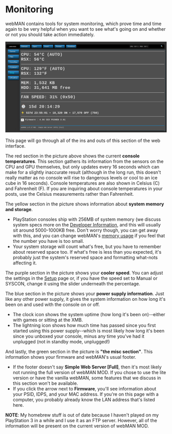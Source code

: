 # Monitoring

webMAN contains tools for system monitoring, which prove time and time again to be very helpful when you want to see what's going on and whether or not you should take action immediately.

![](../../../../.gitbook/assets/wMAN-cpursx.png)

This page will go through all of the ins and outs of this section of the web interface.

The red section in the picture above shows the current **console temperatures**. This section gathers its information from the sensors on the CPU and GPU themselves, but only updates every 16 seconds which can make for a slightly inaccurate result (although in the long run, this  doesn't really matter as no console will rise to dangerous levels or cool to an ice cube in 16 seconds). Console temperatures are also shown in Celsius (C) and Fahrenheit (F). If you are inquiring about console temperatures in your posts, use the Celsius measurements rather than Fahrenheit.

The yellow section in the picture shows information about **system memory and storage**.
 * PlayStation consoles ship with 256MB of system memory (we discuss system specs more on the [Developer Information](../../../../welcome-to-wiki/developer-information), and this will usually sit around 5000-1000KB free. Don't worry though, you can get away with this, and you can change webMAN's [memory usage](../customizing/setup.md) if you feel that the number you have is too small.
 * Your system storage will count what's free, but you have to remember about reserved space too. If what's free is less than you expected, it's probably just the system's reserved space and formatting what-nots affecting it. 

The purple section in the picture shows your **cooler speed**. You can adjust the settings in the [Setup](../customizing/setup.md) page or, if you have the speed set to Manual or SYSCON, change it using the slider underneath the percentage.

The blue section in the picture shows your **power supply information**. Just like any other power supply, it gives the system information on how long it's been on and used with the console on or off.
 * The clock icon shows the system uptime (how long it's been on)--either with games or sitting at the XMB.
 * The lightning icon shows how much time has passed since you first started using this power supply--which is most likely how long it's been since you unboxed your console, minus any time you've had it unplugged (not in standby mode, unplugged!)

And lastly, the green section in the picture is **"the misc section"**. This information shows your firmware and webMAN's usual footer.

 * If the footer doesn't say **Simple Web Server \[Full\]**, then it's most likely not running the full version of webMAN MOD. If you chose to use the lite version or have the vanilla webMAN, some features that we discuss in this section won't be available.
 * If you click the arrow next to **Firmware**, you'll see information about your PSID, IDPS, and your MAC address. If you're on this page with a computer, you probably already know the LAN address that's listed here.

**NOTE**: My homebrew stuff is out of date because I haven't played on my PlayStation 3 in a while and I use it as an FTP server. However, all of the information will be present on the current version of webMAN MOD.

